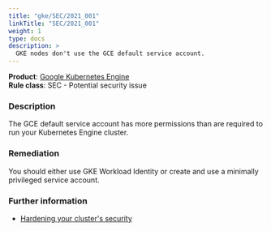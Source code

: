 ```yaml
---
title: "gke/SEC/2021_001"
linkTitle: "SEC/2021_001"
weight: 1
type: docs
description: >
  GKE nodes don't use the GCE default service account.
---
```


**Product**: [Google Kubernetes Engine](https://cloud.google.com/kubernetes-engine)\
**Rule class**: SEC - Potential security issue

### Description

The GCE default service account has more permissions than are required to run
your Kubernetes Engine cluster.

### Remediation

You should either use GKE Workload Identity or create and use a minimally
privileged service account.

### Further information

- [Hardening your cluster's security](https://cloud.google.com/kubernetes-engine/docs/how-to/hardening-your-cluster#use_least_privilege_sa)
